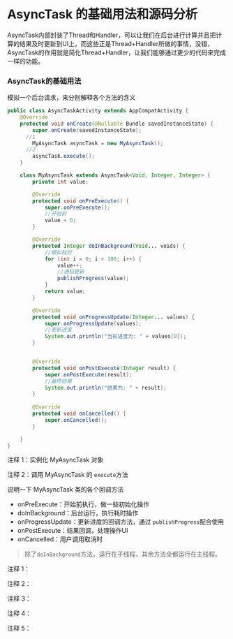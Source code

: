 # AsyncTask 的基础用法和源码分析

AsyncTask内部封装了Thread和Handler，可以让我们在后台进行计算并且把计算的结果及时更新到UI上，而这些正是Thread+Handler所做的事情，没错，AsyncTask的作用就是简化Thread+Handler，让我们能够通过更少的代码来完成一样的功能。



### AsyncTask的基础用法

模拟一个后台请求，来分别解释各个方法的含义

```java
public class AsyncTaskActivity extends AppCompatActivity {
    @Override
    protected void onCreate(@Nullable Bundle savedInstanceState) {
        super.onCreate(savedInstanceState);
      //1
        MyAsyncTask asyncTask = new MyAsyncTask();
      //2
        asyncTask.execute();
    }

    class MyAsyncTask extends AsyncTask<Void, Integer, Integer> {
        private int value;

        @Override
        protected void onPreExecute() {
            super.onPreExecute();
            //开始前
            value = 0;
        }

        @Override
        protected Integer doInBackground(Void... voids) {
            //模拟耗时
            for (int i = 0; i < 100; i++) {
                value++;
                //通知更新
                publishProgress(value);
            }
            return value;
        }

        @Override
        protected void onProgressUpdate(Integer... values) {
            super.onProgressUpdate(values);
            //更新进度
            System.out.println("当前进度为: " + values[0]);
        }


        @Override
        protected void onPostExecute(Integer result) {
            super.onPostExecute(result);
            //最终结果
            System.out.println("结果为: " + result);
        }
      
        @Override
        protected void onCancelled() {
            super.onCancelled();
        }

    }
}
```

注释 1：实例化 MyAsyncTask 对象

注释 2：调用 MyAsyncTask 的 `execute`方法

说明一下 MyAsyncTask 类的各个回调方法

* onPreExecute：开始前执行，做一些初始化操作
* doInBackground：后台运行，执行耗时操作
* onProgressUpdate：更新进度的回调方法，通过 `publishProgress`配合使用
* onPostExecute：结果回调，处理操作UI
* onCancelled：用户调用取消时

> 除了`doInBackground`方法，运行在子线程，其余方法全都运行在主线程。











注释 1：

注释 2：

注释 3：

注释 4：

注释 5：


